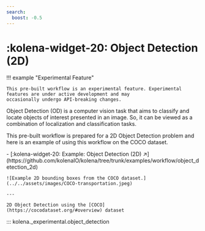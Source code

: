 ```yaml
---
search:
  boost: -0.5
---
```


# :kolena-widget-20: Object Detection (2D)

!!! example "Experimental Feature"

    This pre-built workflow is an experimental feature. Experimental features are under active development and may
    occasionally undergo API-breaking changes.

Object Detection (OD) is a computer vision task that aims to classify and locate objects of interest presented in an
image. So, it can be viewed as a combination of localization and classification tasks.

This pre-built workflow is prepared for a 2D Object Detection problem and here is an example of using this workflow
on the COCO dataset.

<div class="grid cards" markdown>
- [:kolena-widget-20: Example: Object Detection (2D) ↗](https://github.com/kolenaIO/kolena/tree/trunk/examples/workflow/object_detection_2d)

    ![Example 2D bounding boxes from the COCO dataset.](../../assets/images/COCO-transportation.jpeg)

    ---

    2D Object Detection using the [COCO](https://cocodataset.org/#overview) dataset
</div>

::: kolena._experimental.object_detection
